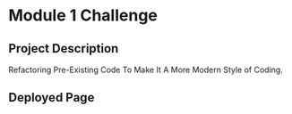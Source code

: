 # Module 1 Challenge
## Project Description
Refactoring Pre-Existing Code To Make It A More Modern Style of Coding.

## Deployed Page
